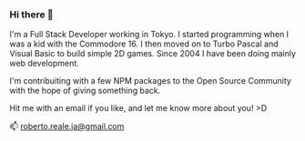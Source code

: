 ### Hi there 👋

I'm a Full Stack Developer working in Tokyo. I started programming when I was a kid with the Commodore 16. I then moved on to Turbo Pascal and Visual Basic to build simple 2D games. Since 2004 I have been doing mainly web development.

I'm contribuiting with a few NPM packages to the Open Source Community with the hope of giving something back.

Hit me with an email if you like, and let me know more about you! >D

📫 roberto.reale.ja@gmail.com
